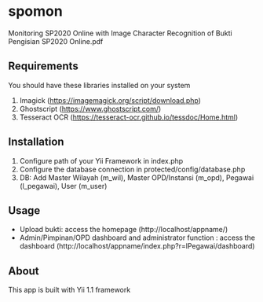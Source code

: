 # spomon
Monitoring SP2020 Online with Image Character Recognition of Bukti Pengisian SP2020 Online.pdf

## Requirements
You should have these libraries installed on your system
1. Imagick (https://imagemagick.org/script/download.php)
2. Ghostscript (https://www.ghostscript.com/)
3. Tesseract OCR (https://tesseract-ocr.github.io/tessdoc/Home.html)

## Installation
1. Configure path of your Yii Framework in index.php
2. Configure the database connection in protected/config/database.php
3. DB: Add Master Wilayah (m_wil), Master OPD/Instansi (m_opd), Pegawai (l_pegawai), User (m_user)

## Usage
- Upload bukti: access the homepage (http://localhost/appname/)
- Admin/Pimpinan/OPD dashboard and administrator function : access the dashboard (http://localhost/appname/index.php?r=lPegawai/dashboard)

## About
This app is built with Yii 1.1 framework
